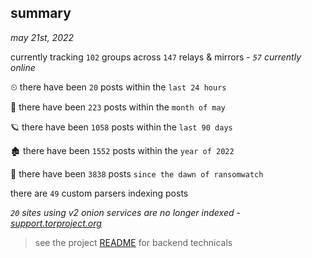 
## summary
_may 21st, 2022_

currently tracking `102` groups across `147` relays & mirrors - _`57` currently online_

⏲ there have been `20` posts within the `last 24 hours`

🦈 there have been `223` posts within the `month of may`

🪐 there have been `1058` posts within the `last 90 days`

🏚 there have been `1552` posts within the `year of 2022`

🦕 there have been `3838` posts `since the dawn of ransomwatch`

there are `49` custom parsers indexing posts

_`20` sites using v2 onion services are no longer indexed - [support.torproject.org](https://support.torproject.org/onionservices/v2-deprecation/)_

> see the project [README](https://github.com/joshhighet/ransomwatch#ransomwatch--) for backend technicals
